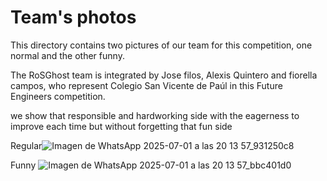 Team's photos
====

This directory contains two pictures of our team for this competition, one normal and the other funny.

The RoSGhost team is integrated by Jose filos, Alexis Quintero and fiorella campos, who represent Colegio San Vicente de Paúl in this Future Engineers competition.

we show that responsible and hardworking side with the eagerness to improve each time but without forgetting that fun side

Regular![Imagen de WhatsApp 2025-07-01 a las 20 13 57_931250c8](https://github.com/user-attachments/assets/d47b5387-1c6e-41c3-834f-325dece88f22)

Funny ![Imagen de WhatsApp 2025-07-01 a las 20 13 57_bbc401d0](https://github.com/user-attachments/assets/b93b999c-2684-4a04-ac0d-793f954e2a78)

